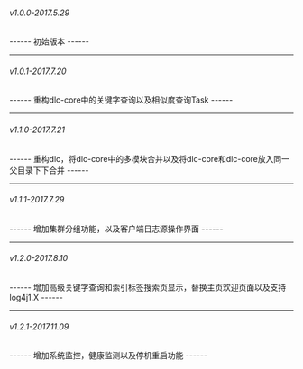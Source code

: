 ###### v1.0.0-2017.5.29
------ 初始版本 ------

------
###### v1.0.1-2017.7.20
------ 重构dlc-core中的关键字查询以及相似度查询Task ------

------
###### v1.1.0-2017.7.21
------ 重构dlc，将dlc-core中的多模块合并以及将dlc-core和dlc-core放入同一父目录下下合并 ------

------
###### v1.1.1-2017.7.29
------ 增加集群分组功能，以及客户端日志源操作界面 ------

------
###### v1.2.0-2017.8.10
------ 增加高级关键字查询和索引标签搜索页显示，替换主页欢迎页面以及支持log4j1.X ------

------
###### v1.2.1-2017.11.09
------ 增加系统监控，健康监测以及停机重启功能 ------
